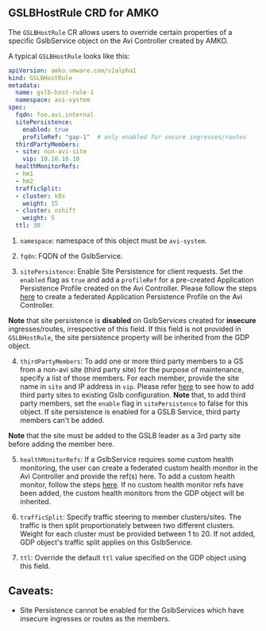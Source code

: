 ## GSLBHostRule CRD for AMKO
The `GSLBHostRule` CR allows users to override certain properties of a specific GslbService object on the Avi Controller created by AMKO.

A typical `GSLBHostRule` looks like this:
```yaml
apiVersion: amko.vmware.com/v1alpha1
kind: GSLBHostRule
metadata:
  name: gslb-host-rule-1
  namespace: avi-system
spec:
  fqdn: foo.avi.internal
  sitePersistence:
    enabled: true
    profileRef: "gap-1"  # only enabled for secure ingresses/routes
  thirdPartyMembers:
  - site: non-avi-site
    vip: 10.10.10.10
  healthMonitorRefs:
  - hm1
  - hm2
  trafficSplit:
  - cluster: k8s
    weight: 15
  - cluster: oshift
    weight: 5
  ttl: 30
```
1. `namespace`: namespace of this object must be `avi-system`.

2. `fqdn`: FQDN of the GslbService.

3. `sitePersistence`: Enable Site Persistence for client requests. Set the `enabled` flag as `true` and add a `profileRef` for a pre-created Application Persistence Profile created on the Avi Controller. Please follow the steps [here](https://avinetworks.com/docs/20.1/gslb-site-cookie-persistence/#outline-of-steps-to-be-taken) to create a federated Application Persistence Profile on the Avi Controller.

**Note** that site persistence is **disabled** on GslbServices created for **insecure** ingresses/routes, irrespective of this field.
If this field is not provided in `GSLBHostRule`, the site persistence property will be inherited from the GDP object.

4. `thirdPartyMembers`: To add one or more third party members to a GS from a non-avi site (third party site) for the purpose of maintenance, specify a list of those members. For each member, provide the site name in `site` and IP address in `vip`. Please refer [here](https://avinetworks.com/docs/20.1/gslb-third-party-site-configuration-and-operations/#associating-third-party-services-with-third-party-sites) to see how to add third party sites to existing Gslb configuration. **Note** that, to add third party members, set the `enable` flag in `sitePersistence` to false for this object. If site persistence is enabled for a GSLB Service, third party members can't be added.

**Note** that the site must be added to the GSLB leader as a 3rd party site before adding the member here.

5. `healthMonitorRefs`: If a GslbService requires some custom health monitoring, the user can create a federated custom health monitor in the Avi Controller and provide the ref(s) here. To add a custom health monitor, follow the steps [here](https://avinetworks.com/docs/16.3/avi-gslb-service-and-health-monitors/#configuring-health-monitoring). If no custom health monitor refs have been added, the custom health monitors from the GDP object will be inherited.

6. `trafficSplit`: Specify traffic steering to member clusters/sites. The traffic is then split proportionately between two different clusters. Weight for each cluster must be provided between 1 to 20. If not added, GDP object's traffic split applies on this GslbService.

7. `ttl`: Override the default `ttl` value specified on the GDP object using this field.

## Caveats:
* Site Persistence cannot be enabled for the GslbServices which have insecure ingresses or routes as the members.
